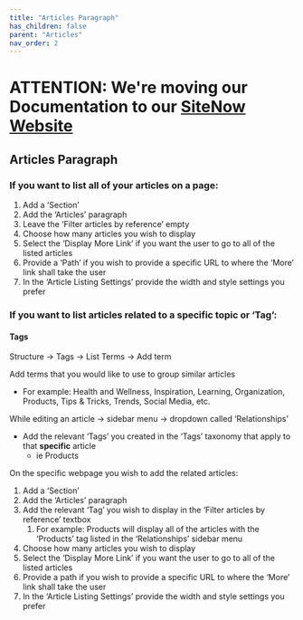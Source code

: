 ```yaml
---
title: "Articles Paragraph"
has_children: false
parent: "Articles"
nav_order: 2
---
```

# ATTENTION: We're moving our Documentation to our [SiteNow Website](https://sitenow.uiowa.edu/documentation/content-blocks/articles-paragraph)

## Articles Paragraph

### If you want to list all of your articles on a page:
1. Add a ‘Section’
2. Add the ‘Articles’ paragraph
3. Leave the ‘Filter articles by reference’ empty
4. Choose how many articles you wish to display
5. Select the ‘Display More Link’ if you want the user to go to all of the listed articles
6. Provide a ‘Path’ if you wish to provide a specific URL to where the ‘More’ link shall take the user
7. In the ‘Article Listing Settings’ provide the width and style settings you prefer

### If you want to list articles related to a specific topic or ‘Tag’:

#### Tags
Structure -> Tags -> List Terms -> Add term

Add terms that you would like to use to group similar articles 
 * For example: Health and Wellness, Inspiration, Learning, Organization, Products, Tips & Tricks, Trends, Social Media, etc.

While editing an article -> sidebar menu -> dropdown called ‘Relationships’
* Add the relevant ‘Tags’ you created in the ‘Tags’ taxonomy that apply to that **specific** article
  * ie Products

On the specific webpage you wish to add the related articles: 
1. Add a ‘Section’
2. Add the ‘Articles’ paragraph
3. Add the relevant ‘Tag’ you wish to display in the ‘Filter articles by reference’ textbox
    1. For example: Products will display all of the articles with the ‘Products’ tag listed in the ‘Relationships’ sidebar menu
4. Choose how many articles you wish to display
5. Select the ‘Display More Link’ if you want the user to go to all of the listed articles
6. Provide a path if you wish to provide a specific URL to where the ‘More’ link shall take the user
7. In the ‘Article Listing Settings’ provide the width and style settings you prefer
